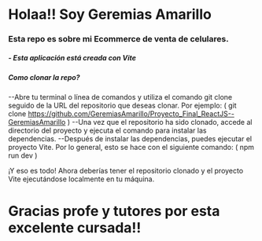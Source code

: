 # Holaa!! Soy Geremias Amarillo

### Esta repo es sobre mi Ecommerce de venta de celulares.

##### - Esta aplicación está creada con Vite

##### Como clonar la repo?

--Abre tu terminal o línea de comandos y utiliza el comando git clone seguido de la URL del repositorio que deseas clonar. Por ejemplo: ( git clone <https://github.com/GeremiasAmarillo/Proyecto_Final_ReactJS--GeremiasAmarillo> )
--Una vez que el repositorio ha sido clonado, accede al directorio del proyecto y ejecuta el comando para instalar las dependencias.
--Después de instalar las dependencias, puedes ejecutar el proyecto Vite. Por lo general, esto se hace con el siguiente comando: ( npm run dev )

¡Y eso es todo! Ahora deberías tener el repositorio clonado y el proyecto Vite ejecutándose localmente en tu máquina.

# Gracias profe y tutores por esta excelente cursada!!
